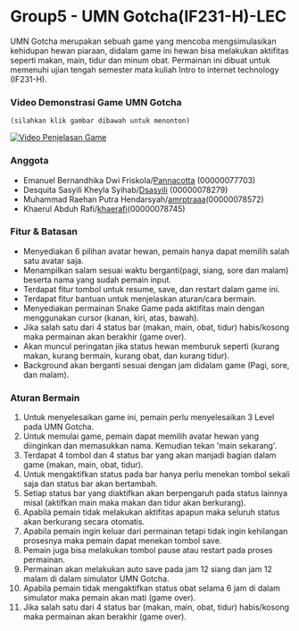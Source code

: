 # Group5 - UMN Gotcha(IF231-H)-LEC
UMN Gotcha merupakan sebuah game yang mencoba mengsimulasikan kehidupan hewan piaraan, didalam game ini hewan bisa melakukan aktifitas seperti makan, main, tidur dan minum obat. Permainan ini dibuat untuk memenuhi ujian tengah semester mata kuliah Intro to internet technology (IF231-H).

### Video Demonstrasi Game UMN Gotcha 
    (silahkan klik gambar dibawah untuk menonton)
[![Video Penjelasan Game](https://img.youtube.com/vi/XxMTZ_lJCs4/0.jpg)](https://www.youtube.com/watch?v=XxMTZ_lJCs4)

### Anggota
- Emanuel Bernandhika Dwi Friskola/[Pannacotta](https://github.com/catthye) (00000077703)
- Desquita Sasyili Kheyla Syihab/[Dsasyili](https://github.com/Dsasyili) (00000078279) 
- Muhammad Raehan Putra Hendarsyah/[amrptraaa](https://github.com/amrptraaa)(00000078572) 
- Khaerul Abduh Rafi/[khaerafi](https://github.com/Khaerulabduhrafi)(00000078745) 

### Fitur & Batasan 
- Menyediakan 6 pilihan avatar hewan, pemain hanya dapat memilih salah satu avatar saja.
- Menampilkan salam sesuai waktu berganti(pagi, siang, sore dan malam) beserta nama yang sudah pemain input.
- Terdapat fitur tombol untuk resume, save, dan restart dalam game ini.
- Terdapat fitur bantuan untuk menjelaskan aturan/cara bermain.
- Menyediakan permainan Snake Game pada aktifitas main dengan menggunakan cursor (kanan, kiri, atas, bawah).
- Jika salah satu dari 4 status bar (makan, main, obat, tidur) habis/kosong maka permainan akan berakhir (game over). 
- Akan muncul peringatan jika status hewan memburuk seperti (kurang makan, kurang bermain, kurang obat, dan kurang tidur).
- Background akan berganti sesuai dengan jam didalam game (Pagi, sore, dan malam).

### Aturan Bermain
1. Untuk menyelesaikan game ini, pemain perlu menyelesaikan 3 Level pada UMN Gotcha.
2. Untuk memulai game, pemain dapat memilih avatar hewan yang diinginkan dan memasukkan nama. Kemudian tekan 'main sekarang'. 
3. Terdapat 4 tombol dan 4 status bar yang akan manjadi bagian dalam game (makan, main, obat, tidur).
4. Untuk mengaktifkan status pada bar hanya perlu menekan tombol sekali saja dan status bar akan bertambah. 
5. Setiap status bar yang diaktifkan akan berpengaruh pada status lainnya misal (aktifkan main maka makan dan tidur akan berkurang).
6. Apabila pemain tidak melakukan aktifitas apapun maka seluruh status akan berkurang secara otomatis.
7. Apabila pemain ingin keluar dari permainan tetapi tidak ingin kehilangan prosesnya maka pemain dapat menekan tombol save.
8. Pemain juga bisa melakukan tombol pause atau restart pada proses permainan.
9. Permainan akan melakukan auto save pada jam 12 siang dan jam 12 malam di dalam simulator UMN Gotcha.
10. Apabila pemain tidak mengaktifkan status obat selama 6 jam di dalam simulator maka pemain akan mati (game over).
11. Jika salah satu dari 4 status bar (makan, main, obat, tidur) habis/kosong maka permainan akan berakhir (game over).  


